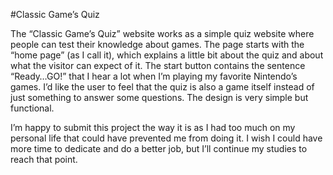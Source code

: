 
#Classic Game’s Quiz

The “Classic Game’s Quiz” website works as a simple quiz website where people can test their knowledge about games. The page starts with the “home page” (as I call it), which explains a little bit about the quiz and about what the visitor can expect of it. The start button contains the sentence “Ready…GO!” that I hear a lot when I’m playing my favorite Nintendo’s games. I’d like the user to feel that the quiz is also a game itself instead of just something to answer some questions. The design is very simple but functional.

I’m happy to submit this project the way it is as I had too much on my personal life that could have prevented me from doing it. I wish I could have more time to dedicate and do a better job, but I’ll continue my studies to reach that point.

